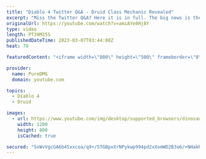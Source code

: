 ```yaml
---
title: "Diablo 4 Twitter Q&A - Druid Class Mechanic Revealed"
excerpt: "Miss the Twitter Q&A? Here it is in full. The big news is the Druid class mechanic reveal. A recap in text is also available on the ..."
originalUrl: https://youtube.com/watch?v=amiAYe8Hj8Y
type: video
length: PT39M25S
publishedDateTime: 2023-03-07T03:44:08Z
heat: 79

featuredContent: "<iframe width=\"800\" height=\"500\" frameborder=\"0\" src=\"https://www.youtube.com/embed/amiAYe8Hj8Y\" allow=\"accelerometer; autoplay; encrypted-media; gyroscope; picture-in-picture\" allowfullscreen></iframe>"

provider:
  name: PureDMG
  domain: youtube.com

topics:
  - Diablo 4
  - Druid

images:
  - url: https://www.youtube.com/img/desktop/supported_browsers/dinosaur.png
    width: 1200
    height: 800
    isCached: true

secured: "5xWvVgcGA6b4Sxxcoa/q9+/5TGBpxXrNPykwp994pd2xXomWD2B3o6/+NHakR/3ni/vXv5yOWan6ZJdjGpg/Fj5b0lorWtiPbYfhrn05GYt6Pbo2we7iJ0cyazWWwW1QXLOIBHMNves/oGk32cHVc+T/u/lSBmpF38XMWczUIHdxxUMCMdP+r53ipMs7n6Ki1DjLkT6wCrx5e6j0ovWtqeO2nIXi48Lw9aammUfOyQzng+r0Ora4PIqmIV2h+KtT3bscNlNVDwIt3fMiwmYkGIRLqFu2c1Cv+jQnb8ft98n2Ml8qbbrVVdurHIsEltMdhZkA71cft8LXOBOGdaW0rF52PrJueNT+kKPlbYSsmsutZ129sc8VZtco93jHZ5olYQBJjmEqdSbmC+E0BMNpZGRJ0UF4hU82BlkpZ4Keq8k=;pGaKUPNzxoQ2AOE9AEXLwQ=="
---
```


